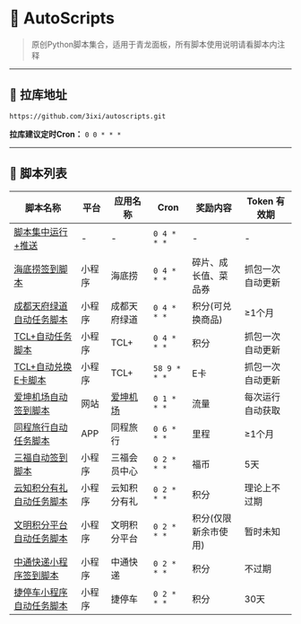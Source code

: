 # 🚀 AutoScripts

> 原创Python脚本集合，适用于青龙面板，所有脚本使用说明请看脚本内注释

---

## 🔗 拉库地址

```plaintext
https://github.com/3ixi/autoscripts.git
```

**拉库建议定时Cron：** `0 0 * * *`

---

## 📜 脚本列表

| 脚本名称         | 平台       | 应用名称       | Cron      | 奖励内容                 | Token 有效期          |
|------------------|------------|----------------|---------------|--------------------------|-----------------------|
| [脚本集中运行+推送](https://github.com/3ixi/autoscripts/blob/main/gogo.py)|-|-|`0 4 * * *`|-|-|
| [海底捞签到脚本](https://github.com/3ixi/autoscripts/blob/main/hdl_sign.py)|小程序|海底捞|`0 4 * * *`|碎片、成长值、菜品券|抓包一次自动更新|
| [成都天府绿道自动任务脚本](https://github.com/3ixi/autoscripts/blob/main/tianfu_sign.py)|小程序|成都天府绿道|`0 4 * * *`|积分(可兑换商品)|≥1个月|
| [TCL+自动任务脚本](https://github.com/3ixi/autoscripts/blob/main/tcl.py)|小程序|TCL+|`0 4 * * *`|积分|抓包一次自动更新|
| [TCL+自动兑换E卡脚本](https://github.com/3ixi/autoscripts/blob/main/tcl_ek.py)|小程序|TCL+|`58 9 * * *`|E卡|抓包一次自动更新|
| [爱坤机场自动签到脚本](https://github.com/3ixi/autoscripts/blob/main/ikuuu.py)|网站|[爱坤机场](https://ikuuu.org "转到爱坤机场")|`0 1 * * *`|流量|每次运行自动获取|
| [同程旅行自动任务脚本](https://github.com/3ixi/autoscripts/blob/main/tongcheng.py)|APP|同程旅行|`0 6 * * *`|里程|≥1个月|
| [三福自动签到脚本](https://github.com/3ixi/autoscripts/blob/main/sanfu.py)|小程序|三福会员中心|`0 2 * * *`|福币|5天|
| [云知积分有礼自动任务脚本](https://github.com/3ixi/autoscripts/blob/main/yunzhi.py)|小程序|云知积分有礼|`0 2 * * *`|积分|理论上不过期|
| [文明积分平台自动任务脚本](https://github.com/3ixi/autoscripts/blob/main/wmjf.py)|小程序|文明积分平台|`0 2 * * *`|积分(仅限新余市使用)|暂时未知|
| [中通快递小程序签到脚本](https://github.com/3ixi/autoscripts/blob/main/zto.py)|小程序|中通快递|`0 2 * * *`|积分|不过期|
| [捷停车小程序自动任务脚本](https://github.com/3ixi/autoscripts/blob/main/jietingche.py)|小程序|捷停车|`0 2 * * *`|积分|30天|